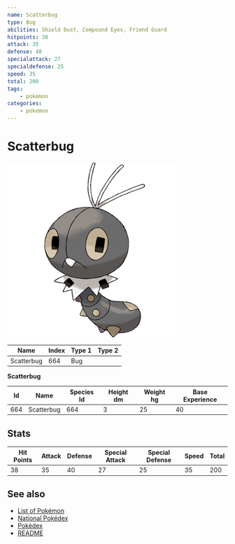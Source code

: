 ```yaml
---
name: Scatterbug
type: Bug
abilities: Shield Dust, Compound Eyes, Friend Guard
hitpoints: 38
attack: 35
defense: 40
specialattack: 27
specialdefense: 25
speed: 35
total: 200
tags:
    - pokemon
categories:
    - pokemon
---
```


# Scatterbug


![Scatterbug](images/664.png)

| **Name** | **Index** | **Type 1** | **Type 2** |
|----|----|----|----|
| Scatterbug | 664 | Bug  |  |

**Scatterbug** 




| **Id** | **Name** | **Species Id** | **Height dm** | **Weight hg** | **Base Experience** |
|--------|----------|----------------|------------|------------|---------------------|
| 664 | Scatterbug | 664 | 3 | 25 | 40 |



## Stats

| **Hit Points** | **Attack** | **Defense** | **Special Attack** | **Special Defense** | **Speed** | **Total** |
|----------------|------------|-------------|--------------------|---------------------|-----------|-----------|
| 38 | 35 | 40 | 27 | 25 | 35 | 200 |

## See also

- [List of Pokémon](../pokemon.md)
- [National Pokédex](../national_pokedex.md)
- [Pokédex](../pokedex.md)
- [README](../README.md)

